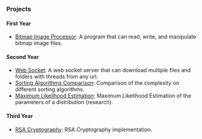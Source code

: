 ### Projects

#### First Year

- [Bitmap Image Processor](/Programming%20Techniques/Project%20-%20Bitmap%20Image%20Processor/): A program that can read, write, and manipulate bitmap image files.

#### Second Year

- [Web Socket](/Computer%20Network/Project%20-%20Web%20Socket/): A web socket server that can download multiple files and folders with threads from any url.
- [Sorting Algorithms Comparison](/Data%20Structures%20and%20Algorithms/Project%20-%20Sorting%20algorithms%20Comparison/): Comparison of the complexity on different sorting algorithms.
- [Maximum Likelihood Estimation](/Applied%20Mathematics%20And%20Statistics/Project%20-%20MLE/): Maximum Likelihood Estimation of the parameters of a distribution (research).

#### Third Year

- [RSA Cryptography](/Applied%20Mathematics%20And%20Statistics/Project%20-%20RSA%20Cryptography/): RSA Cryptography implementation.
